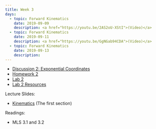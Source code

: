 ```yaml
---
title: Week 3
days:
  - topic: Forward Kinematics
    date: 2019-09-09
    description: <a href="https://youtu.be/2AS2oU-XStI">(Video)</a>
  - topic: Forward Kinematics
    date: 2019-09-11
    description: <a href="https://youtu.be/GgNGab94CDA">(Video)</a>
  - topic: Forward Kinematics
    date: 2019-09-13
    description: 
---
```


- [Discussion 2: Exponential Coordinates](..assets/discussions/D2___Exponential_Coordinates.pdf)
- [Homework 2](../assets/hw/HW2-fall2019.pdf)
- [Lab 2](../assets/labs/lab2.pdf)
- [Lab 2 Resources](../assets/labs/Lab_2_Resources.zip)

Lecture Slides:
- [Kinematics](../assets/lectures/refs/Kinematics_MLS_Chap3.pdf) (The first section)

Readings:
- MLS 3.1 and 3.2
